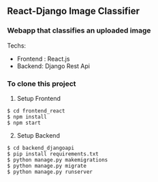 ## React-Django Image Classifier

### Webapp that classifies an uploaded image <br/>
Techs: <br/>

* Frontend : React.js
* Backend: Django Rest Api

### To clone this project
1) Setup Frontend

```
$ cd frontend_react
$ npm install           
$ npm start              
```

2) Setup Backend

```
$ cd backend_djangoapi
$ pip install requirements.txt
$ python manage.py makemigrations
$ python manage.py migrate
$ python manage.py runserver
```